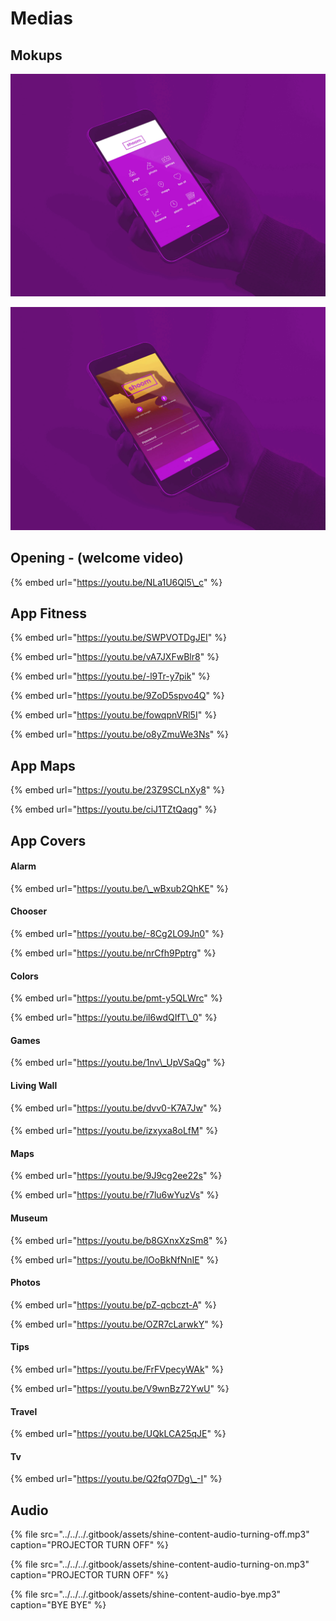 # Medias

## Mokups

![](../../../.gitbook/assets/shine-content-mokups-2-.jpg)

![](../../../.gitbook/assets/shine-content-mokups-1-.jpg)

## Opening - \(welcome video\)

{% embed url="https://youtu.be/NLa1U6Ql5\_c" %}

## App Fitness

{% embed url="https://youtu.be/SWPVOTDgJEI" %}

{% embed url="https://youtu.be/vA7JXFwBlr8" %}

{% embed url="https://youtu.be/-l9Tr-y7pik" %}

{% embed url="https://youtu.be/9ZoD5spvo4Q" %}

{% embed url="https://youtu.be/fowqpnVRl5I" %}

{% embed url="https://youtu.be/o8yZmuWe3Ns" %}



## App Maps

{% embed url="https://youtu.be/23Z9SCLnXy8" %}

{% embed url="https://youtu.be/ciJ1TZtQaqg" %}



## App Covers

#### Alarm

{% embed url="https://youtu.be/\_wBxub2QhKE" %}

#### Chooser

{% embed url="https://youtu.be/-8Cg2LO9Jn0" %}

{% embed url="https://youtu.be/nrCfh9Pptrg" %}

#### Colors

{% embed url="https://youtu.be/pmt-y5QLWrc" %}

{% embed url="https://youtu.be/il6wdQIfT\_0" %}

#### Games

{% embed url="https://youtu.be/1nv\_UpVSaQg" %}

#### Living Wall

{% embed url="https://youtu.be/dvv0-K7A7Jw" %}

#### 

{% embed url="https://youtu.be/izxyxa8oLfM" %}

#### Maps

{% embed url="https://youtu.be/9J9cg2ee22s" %}

{% embed url="https://youtu.be/r7lu6wYuzVs" %}

#### Museum

{% embed url="https://youtu.be/b8GXnxXzSm8" %}

{% embed url="https://youtu.be/lOoBkNfNnIE" %}

#### Photos

{% embed url="https://youtu.be/pZ-qcbczt-A" %}

{% embed url="https://youtu.be/OZR7cLarwkY" %}

#### Tips

{% embed url="https://youtu.be/FrFVpecyWAk" %}

{% embed url="https://youtu.be/V9wnBz72YwU" %}

#### Travel 

{% embed url="https://youtu.be/UQkLCA25qJE" %}

#### Tv

{% embed url="https://youtu.be/Q2fqO7Dg\_-I" %}

## Audio

{% file src="../../../.gitbook/assets/shine-content-audio-turning-off.mp3" caption="PROJECTOR TURN OFF" %}

{% file src="../../../.gitbook/assets/shine-content-audio-turning-on.mp3" caption="PROJECTOR TURN OFF" %}

{% file src="../../../.gitbook/assets/shine-content-audio-bye.mp3" caption="BYE BYE" %}



